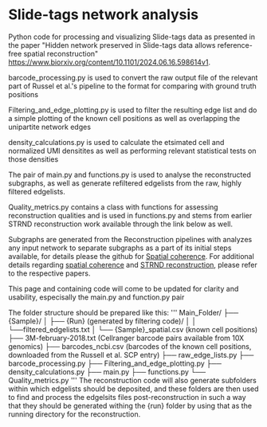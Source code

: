 # Slide-tags network analysis

Python code for processing and visualizing Slide-tags data as presented in the paper "Hidden network preserved in Slide-tags data allows reference-free spatial reconstruction" 
https://www.biorxiv.org/content/10.1101/2024.06.16.598614v1.

barcode_processing.py is used to convert the raw output file of the relevant part of Russel et al.'s pipeline to the format for comparing with ground truth positions

Filtering_and_edge_plotting.py is used to filter the resulting edge list and do a simple plotting of the known cell positions as well as overlapping the unipartite network edges

density_calculations.py is used to calculate the etsimated cell and normalized UMI densitites as well as performing relevant statistical tests on those densities

The pair of main.py and functions.py is used to analyse the reconstructed subgraphs, as well as generate refiltered edgelists from the raw, highly filtered edgelists.

Quality_metrics.py contains a class with functions for assessing reconstruction qualities and is used in functions.py and stems from earlier STRND reconstruction work available through the link below as well.

Subgraphs are generated from the Reconstruction pipelines with analyzes any input network to separate subgraphs as a part of its initial steps available, for details please the github for [Spatial coherence](https://github.com/DavidFernandezBonet/Network_Spatial_Coherence?tab=readme-ov-file). For additional details regarding [spatial coherence](https://www.biorxiv.org/content/10.1101/2024.05.12.593725v1.abstract) and [STRND reconstruction](https://pubs.rsc.org/en/content/articlehtml/2023/nr/d2nr05435c), please refer to the respective papers.

This page and containing code will come to be updated for clarity and usability, especisally the main.py and function.py pair

The folder structure should be prepared like this:
'''
Main_Folder/
├── {Sample}/
│   ├── {Run} (generated by filtering code)/
│   │   └──filtered_edgelists.txt
│   └── {Sample}_spatial.csv (known cell positions)
├── 3M-february-2018.txt (Cellranger barcode pairs available from 10X genomics)
├── barcodes_ncbi.csv (barcodes of the known cell positions, downloaded from the Russell et al. SCP entry)
├── raw_edge_lists.py
├── barcode_processing.py
├── Filtering_and_edge_plotting.py
├── density_calculations.py
├── main.py
├── functions.py
└── Quality_metrics.py
'''
The reconstruction code will also generate subfolders within which edgelists should be deposited, and these folders are then used to find and process the edgelsits files post-reconstruction in such a way that they should be generated withing the {run} folder by using that as the running directory for the reconstruction.
